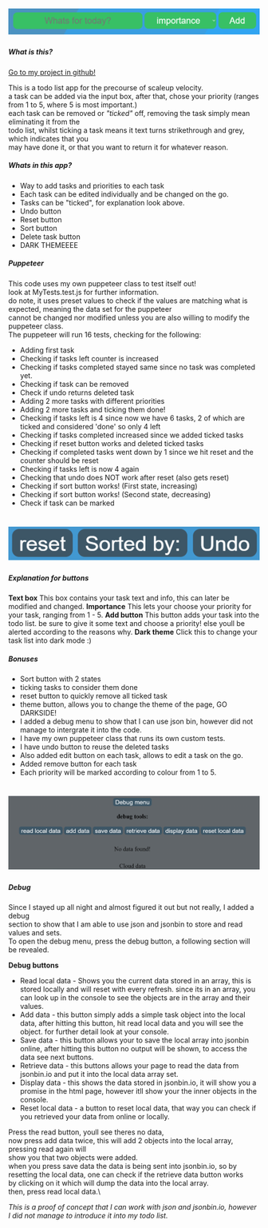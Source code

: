 # ![Debug](./readme-files/addtask.png)

##### What is this?

[Go to my project in github!](https://niv200.github.io/pre-course-2021-final-boilerplate/src/index.html)

This is a todo list app for the precourse of scaleup velocity.\
a task can be added via the input box, after that, chose your priority (ranges from 1 to 5, where 5 is most important.)\
each task can be removed or _"ticked"_ off, removing the task simply mean eliminating it from the \
todo list, whilst ticking a task means it text turns strikethrough and grey, which indicates that you \
may have done it, or that you want to return it for whatever reason.

##### Whats in this app?

- Way to add tasks and priorities to each task
- Each task can be edited individually and be changed on the go.
- Tasks can be "ticked", for explanation look above.
- Undo button
- Reset button
- Sort button
- Delete task button
- DARK THEMEEEE

##### Puppeteer

This code uses my own puppeteer class to test itself out!\
look at MyTests.test.js for further information.\
do note, it uses preset values to check if the values are
matching what is expected, meaning the data set for the puppeteer \
cannot be changed nor modified unless you are also willing to modify the puppeteer class.\
The puppeteer will run 16 tests, checking for the following:

- Adding first task
- Checking if tasks left counter is increased
- Checking if tasks completed stayed same since no task was completed yet.
- Checking if task can be removed
- Check if undo returns deleted task
- Adding 2 more tasks with different priorities
- Adding 2 more tasks and ticking them done!
- Checking if tasks left is 4 since now we have 6 tasks, 2 of which are ticked and considered 'done' so only 4 left
- Checking if tasks completed increased since we added ticked tasks
- Checking if reset button works and deleted ticked tasks
- Checking if completed tasks went down by 1 since we hit reset and the counter should be reset
- Checking if tasks left is now 4 again
- Checking that undo does NOT work after reset (also gets reset)
- Checking if sort button works! (First state, increasing)
- Checking if sort button works! (Second state, decreasing)
- Check if task can be marked

# ![Debug](./readme-files/buttons.png)

##### Explanation for buttons

**Text box**
This box contains your task text and info, this can later be modified and changed.
**Importance**
This lets your choose your priority for your task, ranging from 1 - 5.
**Add button**
This button adds your task into the todo list. be sure to give it some text and choose a priority! else youll be alerted according to the reasons why.
**Dark theme**
Click this to change your task list into dark mode :)

##### Bonuses

- Sort button with 2 states
- ticking tasks to consider them done
- reset button to quickly remove all ticked task
- theme button, allows you to change the theme of the page, GO DARKSIDE!
- I added a debug menu to show that I can use json bin, however did not manage to intergrate it into the code.
- I have my own puppeteer class that runs its own custom tests.
- I have undo button to reuse the deleted tasks
- Also added edit button on each task, allows to edit a task on the go.
- Added remove button for each task
- Each priority will be marked according to colour from 1 to 5.

# ![Debug](./readme-files/debugmenu.png)

##### Debug

Since I stayed up all night and almost figured it out but not really, I added a debug\
 section to show that I am able to use json and jsonbin to store and read values and sets.\
To open the debug menu, press the debug button, a following section will be revealed.

**Debug buttons**

- Read local data - Shows you the current data stored in an array, this is stored locally and will reset with every refresh.
  since its in an array, you can look up in the console to see the objects are in the array and their values.
- Add data - this button simply adds a simple task object into the local data, after hitting this button, hit read local data and you will see the object. for further detail look at your console.
- Save data - this button allows your to save the local array into jsonbin online, after hitting this button no output will be shown, to access the data see next buttons.
- Retrieve data - this buttons allows your page to read the data from jsonbin.io and put it into the local data array set.
- Display data - this shows the data stored in jsonbin.io, it will show you a promise in the html page, however itll show your the inner objects in the console.
- Reset local data - a button to reset local data, that way you can check if you retrieved your data from online or locally.

Press the read button, youll see theres no data,\
now press add data twice, this will add 2 objects into the local array, pressing read again will\
show you that two objects were added.\
when you press save data the data is being sent into jsonbin.io, so by resetting the local data, one can check if the retrieve data button works\
by clicking on it which will dump the data into the local array.\
then, press read local data.\

_This is a proof of concept that I can work with json and jsonbin.io, however I did not manage to introduce it into my todo list._
